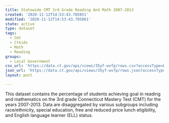 ```yaml
---
title: Statewide CMT 3rd Grade Reading And Math 2007-2013
created: '2020-11-12T14:53:43.705851'
modified: '2020-11-12T14:53:43.705861'
state: active
type: dataset
tags:
  - Cmt
  - Ctkids
  - Math
  - Reading
groups:
  - Local Government
csv_url: 'https://data.ct.gov/api/views/35yf-wvfp/rows.csv?accessType=DOWNLOAD'
json_url: 'https://data.ct.gov/api/views/35yf-wvfp/rows.json?accessType=DOWNLOAD'
layout: post

---
```

This dataset contains the percentage of students achieving goal in reading and mathematics on the 3rd grade Connecticut Mastery Test (CMT) for the years 2007-2013. Data are disaggregated by various subgroups including race/ethnicity, special education, free and reduced price lunch eligibility, and English language learner (ELL) status.
